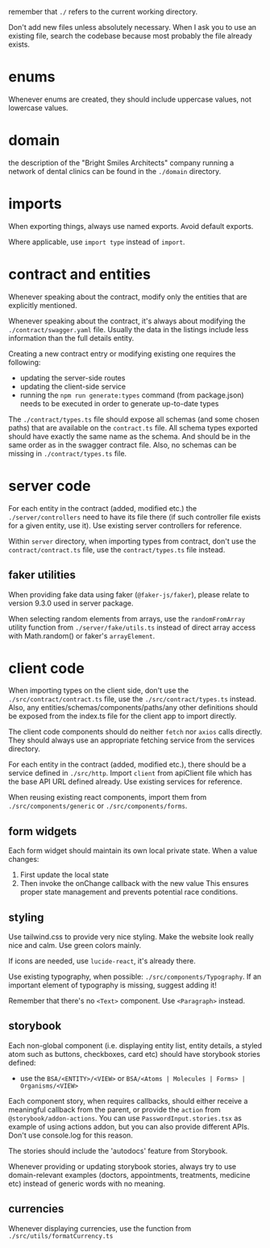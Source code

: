 remember that `./` refers to the current working directory.

Don't add new files unless absolutely necessary. When I ask you to use an existing file, search the codebase because most probably the file already exists.

# enums

Whenever enums are created, they should include uppercase values, not lowercase values.

# domain

the description of the "Bright Smiles Architects" company running a network of dental clinics can be found in the `./domain` directory.

# imports

When exporting things, always use named exports. Avoid default exports.

Where applicable, use `import type` instead of `import`.

# contract and entities

Whenever speaking about the contract, modify only the entities that are explicitly mentioned.

Whenever speaking about the contract, it's always about modifying the `./contract/swagger.yaml` file. Usually the data in the listings include less information than the full details entity.

Creating a new contract entry or modifying existing one requires the following:
- updating the server-side routes
- updating the client-side service
- running the `npm run generate:types` command (from package.json) needs to be executed in order to generate up-to-date types

The `./contract/types.ts` file should expose all schemas (and some chosen paths) that are available on the `contract.ts` file. All schema types exported should have exactly the same name as the schema. And should be in the same order as in the swagger contract file. Also, no schemas can be missing in `./contract/types.ts` file.

# server code

For each entity in the contract (added, modified etc.) the `./server/controllers` need to have its file there (if such controller file exists for a given entity, use it). Use existing server controllers for reference.

Within `server` directory, when importing types from contract, don't use the `contract/contract.ts` file, use the `contract/types.ts` file instead.

## faker utilities

When providing fake data using faker (`@faker-js/faker`), please relate to version 9.3.0 used in server package.

When selecting random elements from arrays, use the `randomFromArray` utility function from `./server/fake/utils.ts` instead of direct array access with Math.random() or faker's `arrayElement`.

# client code

When importing types on the client side, don't use the `./src/contract/contract.ts` file, use the `./src/contract/types.ts` instead. Also, any entities/schemas/components/paths/any other definitions should be exposed from the index.ts file for the client app to import directly.

The client code components should do neither `fetch` nor `axios` calls directly. They should always use an appropriate fetching service from the services directory.

For each entity in the contract (added, modified etc.), there should be a service defined in `./src/http`. Import `client` from apiClient file which has the base API URL defined already. Use existing services for reference.

When reusing existing react components, import them from `./src/components/generic` or `./src/components/forms`.

## form widgets

Each form widget should maintain its own local private state. When a value changes:
1. First update the local state
2. Then invoke the onChange callback with the new value
This ensures proper state management and prevents potential race conditions.

## styling

Use tailwind.css to provide very nice styling. Make the website look really nice and calm. Use green colors mainly.

If icons are needed, use `lucide-react`, it's already there.

Use existing typography, when possible: `./src/components/Typography`. If an important element of typography is missing, suggest adding it!

Remember that there's no `<Text>` component. Use `<Paragraph>` instead.

## storybook

Each non-global component (i.e. displaying entity list, entity details, a styled atom such as buttons, checkboxes, card etc) should have storybook stories defined:
- use the `BSA/<ENTITY>/<VIEW>` or `BSA/<Atoms | Molecules | Forms> | Organisms/<VIEW>`

Each component story, when requires callbacks, should either receive a meaningful callback from the parent, or provide the `action` from `@storybook/addon-actions`. You can use `PasswordInput.stories.tsx` as example of using actions addon, but you can also provide different APIs. Don't use console.log for this reason.

The stories should include the 'autodocs' feature from Storybook.

Whenever providing or updating storybook stories, always try to use domain-relevant examples (doctors, appointments, treatments, medicine etc) instead of generic words with no meaning.

## currencies

Whenever displaying currencies, use the function from `./src/utils/formatCurrency.ts`
